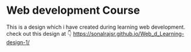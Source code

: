 # Web development Course
This is a design which i have created during learning web development.
check out this design at 👇
https://sonalrajsr.github.io/Web_d_Learning-design-1/
